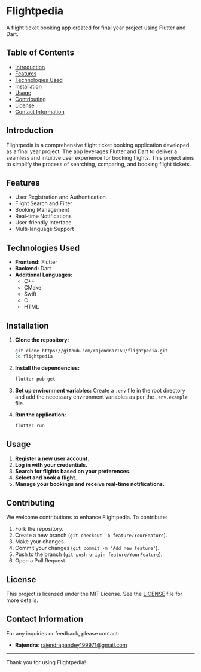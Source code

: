 # Flightpedia

A flight ticket booking app created for final year project using Flutter and Dart.

## Table of Contents

- [Introduction](#introduction)
- [Features](#features)
- [Technologies Used](#technologies-used)
- [Installation](#installation)
- [Usage](#usage)
- [Contributing](#contributing)
- [License](#license)
- [Contact Information](#contact-information)

## Introduction

Flightpedia is a comprehensive flight ticket booking application developed as a final year project. The app leverages Flutter and Dart to deliver a seamless and intuitive user experience for booking flights. This project aims to simplify the process of searching, comparing, and booking flight tickets.

## Features

- User Registration and Authentication
- Flight Search and Filter
- Booking Management
- Real-time Notifications
- User-friendly Interface
- Multi-language Support

## Technologies Used

- **Frontend:** Flutter
- **Backend:** Dart
- **Additional Languages:**
  - C++
  - CMake
  - Swift
  - C
  - HTML

## Installation

1. **Clone the repository:**
   ```bash
   git clone https://github.com/rajendra7169/flightpedia.git
   cd flightpedia
   ```

2. **Install the dependencies:**
   ```bash
   flutter pub get
   ```

3. **Set up environment variables:**
   Create a `.env` file in the root directory and add the necessary environment variables as per the `.env.example` file.

4. **Run the application:**
   ```bash
   flutter run
   ```

## Usage

1. **Register a new user account.**
2. **Log in with your credentials.**
3. **Search for flights based on your preferences.**
4. **Select and book a flight.**
5. **Manage your bookings and receive real-time notifications.**

## Contributing

We welcome contributions to enhance Flightpedia. To contribute:

1. Fork the repository.
2. Create a new branch (`git checkout -b feature/YourFeature`).
3. Make your changes.
4. Commit your changes (`git commit -m 'Add new feature'`).
5. Push to the branch (`git push origin feature/YourFeature`).
6. Open a Pull Request.

## License

This project is licensed under the MIT License. See the [LICENSE](LICENSE) file for more details.

## Contact Information

For any inquiries or feedback, please contact:

- **Rajendra**: [rajendrapandey199971@gmail.com](mailto:rajendrapandey199971@gmail.com)

---

Thank you for using Flightpedia!

